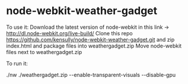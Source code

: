 node-webkit-weather-gadget
==========================

To use it: 
Download the latest version of node-webkit in this link -> http://dl.node-webkit.org/live-build/
Clone this repo https://github.com/kensully/node-webkit-weather-gadget.git and zip index.html and package files into weathergadget.zip
Move node-webkit files next to weathergadget.zip

To run it:

./nw ./weathergadget.zip --enable-transparent-visuals --disable-gpu
